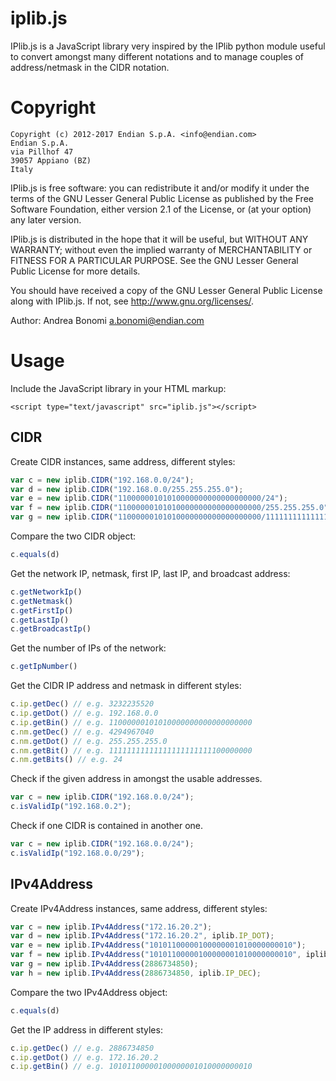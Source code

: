 # iplib.js

IPlib.js is a JavaScript library very inspired by the IPlib python module useful
to convert amongst many different notations and to manage couples of
address/netmask in the CIDR notation.

# Copyright
    Copyright (c) 2012-2017 Endian S.p.A. <info@endian.com>
    Endian S.p.A.
    via Pillhof 47
    39057 Appiano (BZ)
    Italy

  IPlib.js is free software: you can redistribute it and/or modify
  it under the terms of the GNU Lesser General Public License as published
  by the Free Software Foundation, either version 2.1 of the License, or
  (at your option) any later version.

  IPlib.js is distributed in the hope that it will be useful,
  but WITHOUT ANY WARRANTY; without even the implied warranty of
  MERCHANTABILITY or FITNESS FOR A PARTICULAR PURPOSE.  See the
  GNU Lesser General Public License for more details.

  You should have received a copy of the GNU Lesser General Public License
  along with IPlib.js.  If not, see <http://www.gnu.org/licenses/>. 

  Author: Andrea Bonomi <a.bonomi@endian.com>

# Usage

Include the JavaScript library in your HTML markup:

```
<script type="text/javascript" src="iplib.js"></script>
```

## CIDR

Create CIDR instances, same address, different styles:

```js
var c = new iplib.CIDR("192.168.0.0/24");
var d = new iplib.CIDR("192.168.0.0/255.255.255.0");
var e = new iplib.CIDR("11000000101010000000000000000000/24");
var f = new iplib.CIDR("11000000101010000000000000000000/255.255.255.0");
var g = new iplib.CIDR("11000000101010000000000000000000/11111111111111111111111100000000");

```

Compare the two CIDR object:

```js
c.equals(d)
```

Get the network IP, netmask, first IP, last IP, and broadcast address:

```js
c.getNetworkIp()
c.getNetmask()
c.getFirstIp()
c.getLastIp()
c.getBroadcastIp()
```

Get the number of IPs of the network:

```js
c.getIpNumber()
```

Get the CIDR IP address and netmask in different styles:
```js
c.ip.getDec() // e.g. 3232235520
c.ip.getDot() // e.g. 192.168.0.0
c.ip.getBin() // e.g. 11000000101010000000000000000000
c.nm.getDec() // e.g. 4294967040
c.nm.getDot() // e.g. 255.255.255.0
c.nm.getBit() // e.g. 11111111111111111111111100000000
c.nm.getBits() // e.g. 24
```

Check if the given address in amongst the usable addresses.

```js
var c = new iplib.CIDR("192.168.0.0/24");
c.isValidIp("192.168.0.2");
```

Check if one CIDR is contained in another one.

```js
var c = new iplib.CIDR("192.168.0.0/24");
c.isValidIp("192.168.0.0/29");
```

## IPv4Address

Create IPv4Address instances, same address, different styles:
```js
var c = new iplib.IPv4Address("172.16.20.2");
var d = new iplib.IPv4Address("172.16.20.2", iplib.IP_DOT);
var e = new iplib.IPv4Address("10101100000100000001010000000010");
var f = new iplib.IPv4Address("10101100000100000001010000000010", iplib.IP_BIN);
var g = new iplib.IPv4Address(2886734850);
var h = new iplib.IPv4Address(2886734850, iplib.IP_DEC);

```

Compare the two IPv4Address object:

```js
c.equals(d)
```

Get the IP address in different styles:
```js
c.ip.getDec() // e.g. 2886734850
c.ip.getDot() // e.g. 172.16.20.2
c.ip.getBin() // e.g. 10101100000100000001010000000010
```
